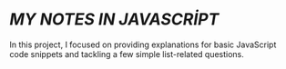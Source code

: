 <h1><i>MY NOTES IN JAVASCRİPT</i></h1>
<p>In this project, I focused on providing explanations for basic JavaScript code snippets and tackling a few simple list-related questions.</p>
